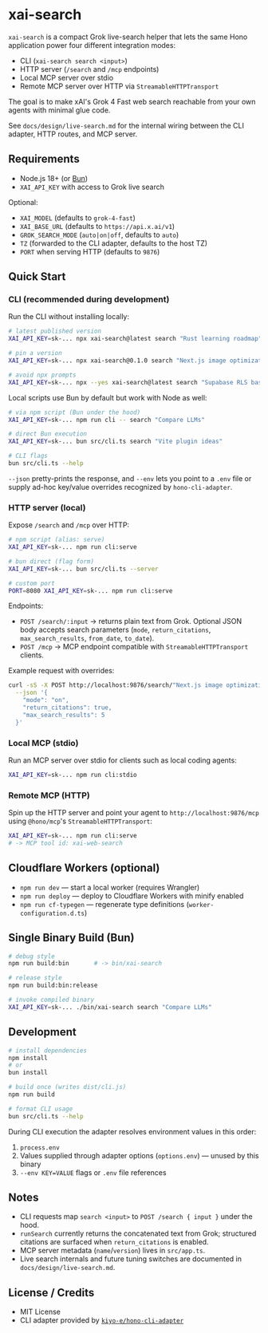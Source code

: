 # xai-search

`xai-search` is a compact Grok live-search helper that lets the same Hono application power four different integration modes:

- CLI (`xai-search search <input>`)
- HTTP server (`/search` and `/mcp` endpoints)
- Local MCP server over stdio
- Remote MCP server over HTTP via `StreamableHTTPTransport`

The goal is to make xAI's Grok 4 Fast web search reachable from your own agents with minimal glue code.

See `docs/design/live-search.md` for the internal wiring between the CLI adapter, HTTP routes, and MCP server.

## Requirements

- Node.js 18+ (or [Bun](https://bun.sh/))
- `XAI_API_KEY` with access to Grok live search

Optional:

- `XAI_MODEL` (defaults to `grok-4-fast`)
- `XAI_BASE_URL` (defaults to `https://api.x.ai/v1`)
- `GROK_SEARCH_MODE` (`auto|on|off`, defaults to `auto`)
- `TZ` (forwarded to the CLI adapter, defaults to the host TZ)
- `PORT` when serving HTTP (defaults to `9876`)

## Quick Start

### CLI (recommended during development)
Run the CLI without installing locally:

```bash
# latest published version
XAI_API_KEY=sk-... npx xai-search@latest search "Rust learning roadmap"

# pin a version
XAI_API_KEY=sk-... npx xai-search@0.1.0 search "Next.js image optimization"

# avoid npx prompts
XAI_API_KEY=sk-... npx --yes xai-search@latest search "Supabase RLS basics"
```

Local scripts use Bun by default but work with Node as well:

```bash
# via npm script (Bun under the hood)
XAI_API_KEY=sk-... npm run cli -- search "Compare LLMs"

# direct Bun execution
XAI_API_KEY=sk-... bun src/cli.ts search "Vite plugin ideas"

# CLI flags
bun src/cli.ts --help
```

`--json` pretty-prints the response, and `--env` lets you point to a `.env` file or supply ad-hoc key/value overrides recognized by `hono-cli-adapter`.

### HTTP server (local)
Expose `/search` and `/mcp` over HTTP:

```bash
# npm script (alias: serve)
XAI_API_KEY=sk-... npm run cli:serve

# bun direct (flag form)
XAI_API_KEY=sk-... bun src/cli.ts --server

# custom port
PORT=8080 XAI_API_KEY=sk-... npm run cli:serve
```

Endpoints:

- `POST /search/:input` → returns plain text from Grok. Optional JSON body accepts search parameters (`mode`, `return_citations`, `max_search_results`, `from_date`, `to_date`).
- `POST /mcp` → MCP endpoint compatible with `StreamableHTTPTransport` clients.

Example request with overrides:

```bash
curl -sS -X POST http://localhost:9876/search/"Next.js image optimization" \
  --json '{
    "mode": "on",
    "return_citations": true,
    "max_search_results": 5
  }'
```

### Local MCP (stdio)
Run an MCP server over stdio for clients such as local coding agents:

```bash
XAI_API_KEY=sk-... npm run cli:stdio
```

### Remote MCP (HTTP)
Spin up the HTTP server and point your agent to `http://localhost:9876/mcp` using `@hono/mcp`'s `StreamableHTTPTransport`:

```bash
XAI_API_KEY=sk-... npm run cli:serve
# -> MCP tool id: xai-web-search
```

## Cloudflare Workers (optional)

- `npm run dev` — start a local worker (requires Wrangler)
- `npm run deploy` — deploy to Cloudflare Workers with minify enabled
- `npm run cf-typegen` — regenerate type definitions (`worker-configuration.d.ts`)

## Single Binary Build (Bun)

```bash
# debug style
npm run build:bin       # -> bin/xai-search

# release style
npm run build:bin:release

# invoke compiled binary
XAI_API_KEY=sk-... ./bin/xai-search search "Compare LLMs"
```

## Development

```bash
# install dependencies
npm install
# or
bun install

# build once (writes dist/cli.js)
npm run build

# format CLI usage
bun src/cli.ts --help
```

During CLI execution the adapter resolves environment values in this order:

1. `process.env`
2. Values supplied through adapter options (`options.env`) — unused by this binary
3. `--env KEY=VALUE` flags or `.env` file references

## Notes

- CLI requests map `search <input>` to `POST /search { input }` under the hood.
- `runSearch` currently returns the concatenated text from Grok; structured citations are surfaced when `return_citations` is enabled.
- MCP server metadata (`name`/`version`) lives in `src/app.ts`.
- Live search internals and future tuning switches are documented in `docs/design/live-search.md`.

## License / Credits

- MIT License
- CLI adapter provided by [`kiyo-e/hono-cli-adapter`](https://github.com/kiyo-e/hono-cli-adapter)
